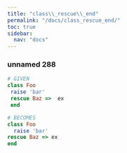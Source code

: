 ```yaml
---
title: "class\\_rescue\\_end"
permalink: "/docs/class_rescue_end/"
toc: true
sidebar:
  nav: "docs"
---
```

### unnamed 288
```ruby
# GIVEN
class Foo 
 raise 'bar' 
 rescue Baz =>  ex 
 end
```
```ruby
# BECOMES
class Foo
  raise 'bar'
rescue Baz => ex
end
```
